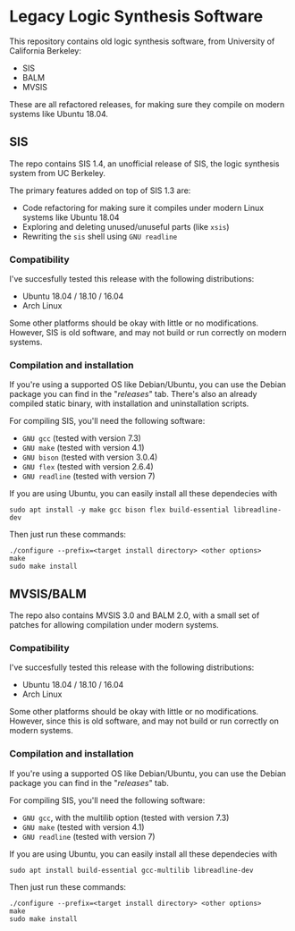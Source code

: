 # Legacy Logic Synthesis Software

This repository contains old logic synthesis software, from University of California Berkeley:

- SIS
- BALM
- MVSIS

These are all refactored releases, for making sure they compile on modern systems like Ubuntu 18.04.

## SIS

The repo contains SIS 1.4, an unofficial release of SIS, the logic synthesis system from UC Berkeley.

The primary features added on top of SIS 1.3 are:

- Code refactoring for making sure it compiles under modern Linux systems like Ubuntu 18.04
- Exploring and deleting unused/unuseful parts (like `xsis`)
- Rewriting the `sis` shell using `GNU readline`

### Compatibility

I've succesfully tested this release with the following distributions:

- Ubuntu 18.04 / 18.10 / 16.04
- Arch Linux

Some other platforms should be okay with little or no modifications.
However, SIS is old software, and may not build or run correctly on modern systems.

### Compilation and installation

If you're using a supported OS like Debian/Ubuntu, you can use the Debian package you can find
in the "_releases_" tab.
There's also an already compiled static binary, with installation and uninstallation scripts.

For compiling SIS, you'll need the following software:

- `GNU gcc` (tested with version 7.3)
- `GNU make` (tested with version 4.1)
- `GNU bison` (tested with version 3.0.4)
- `GNU flex` (tested with version 2.6.4)
- `GNU readline` (tested with version 7)

If you are using Ubuntu, you can easily install all these dependecies with

```shell
sudo apt install -y make gcc bison flex build-essential libreadline-dev
```

Then just run these commands:

```shell
./configure --prefix=<target install directory> <other options>
make
sudo make install
```

## MVSIS/BALM

The repo also contains MVSIS 3.0 and BALM 2.0, with a small set of patches for allowing compilation
under modern systems.

### Compatibility

I've succesfully tested this release with the following distributions:

- Ubuntu 18.04 / 18.10 / 16.04
- Arch Linux

Some other platforms should be okay with little or no modifications.
However, since this is old software, and may not build or run correctly on modern systems.

### Compilation and installation

If you're using a supported OS like Debian/Ubuntu, you can use the Debian package you can find
in the "_releases_" tab.

For compiling SIS, you'll need the following software:

- `GNU gcc`, with the multilib option (tested with version 7.3)
- `GNU make` (tested with version 4.1)
- `GNU readline` (tested with version 7)

If you are using Ubuntu, you can easily install all these dependecies with

```shell
sudo apt install build-essential gcc-multilib libreadline-dev
```

Then just run these commands:

```shell
./configure --prefix=<target install directory> <other options>
make
sudo make install
```